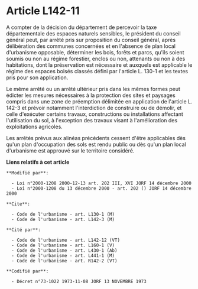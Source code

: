 # Article L142-11

A compter de la décision du département de percevoir la taxe départementale des espaces naturels sensibles, le président du
conseil général peut, par arrêté pris sur proposition du conseil général, après délibération des communes concernées et en
l'absence de plan local d'urbanisme opposable, déterminer les bois, forêts et parcs, qu'ils soient soumis ou non au régime
forestier, enclos ou non, attenants ou non à des habitations, dont la préservation est nécessaire et auxquels est applicable
le régime des espaces boisés classés défini par l'article L. 130-1 et les textes pris pour son application.

Le même arrêté ou un arrêté ultérieur pris dans les mêmes formes peut édicter les mesures nécessaires à la protection des
sites et paysages compris dans une zone de préemption délimitée en application de l'article L. 142-3 et prévoir notamment
l'interdiction de construire ou de démolir, et celle d'exécuter certains travaux, constructions ou installations affectant
l'utilisation du sol, à l'exception des travaux visant à l'amélioration des exploitations agricoles.

Les arrêtés prévus aux alinéas précédents cessent d'être applicables dès qu'un plan d'occupation des sols est rendu public ou
dès  qu'un plan local d'urbanisme est approuvé sur le territoire considéré.

**Liens relatifs à cet article**

	**Modifié par**:

	  - Loi n°2000-1208 2000-12-13 art. 202 III, XVI JORF 14 décembre 2000
	  - Loi n°2000-1208 du 13 décembre 2000 - art. 202 () JORF 14 décembre 2000

	**Cite**:

	  - Code de l'urbanisme - art. L130-1 (M)
	  - Code de l'urbanisme - art. L142-3 (M)

	**Cité par**:

	  - Code de l'urbanisme - art. L142-12 (VT)
	  - Code de l'urbanisme - art. L160-1 (V)
	  - Code de l'urbanisme - art. L430-1 (Ab)
	  - Code de l'urbanisme - art. L441-1 (M)
	  - Code de l'urbanisme - art. R142-2 (VT)

	**Codifié par**:

	  - Décret n°73-1022 1973-11-08 JORF 13 NOVEMBRE 1973
